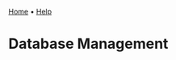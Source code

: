 [Home](https://cityssm.github.io/sunrise-cms/)
•
[Help](https://cityssm.github.io/sunrise-cms/docs/)

# Database Management
